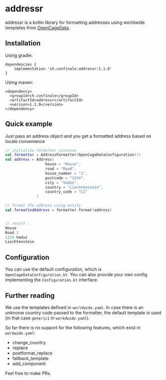 # addressr

addressr is a kotlin library for formatting addresses using worldwide templates from [OpenCageData](https://github.com/OpenCageData/address-formatting).

## Installation

Using gradle:
```
dependencies {
    implementation 'ch.confinale:addressr:1.1.0'
}
```

Using maven:
```
<dependency>
  <groupId>ch.confinale</groupId>
  <artifactId>addressr</artifactId>
  <version>1.1.0</version>
</dependency>
```

## Quick example
Just pass an address object and you get a formatted address based on locale convenience

```kotlin
// initialize formatter instance
val formatter = AddressFormatter(OpenCageDataConfiguration())
val address = Address(
                  house = "House",
                  road = "Road",
                  house_number = "1",
                  postcode = "1234",
                  city = "Vaduz",
                  country = "Liechtenstein",
                  country_code = "LI"
              )

// format the address using entity
val formattedAddress = formatter.format(address)


// result :
House
Road 1
1234 Vaduz
Liechtenstein
```

## Configuration

You can use the default configuration, which is ```OpenCageDataConfiguration.kt```. You can also provide your own config
implementing the ```Configuration.kt``` interface.

## Further reading

We use the templates defined in ```worldwide.yaml```. In case there is an unknonw country code passed to the formatter, 
the default template is used (in that case ```generic1``` in ```workdwide.yaml```).

So far there is no support for the following features, which exist in ```wordwide.yaml```:
* change_country
* replace
* postformat_replace
* fallback_template
* add_component

Feel free to make PRs.
